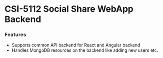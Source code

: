 # CSI-5112 Social Share WebApp Backend
### Features

- Supports common API backend for React and Angular backend
- Handles MongoDB resources on the backend like adding new users etc.
